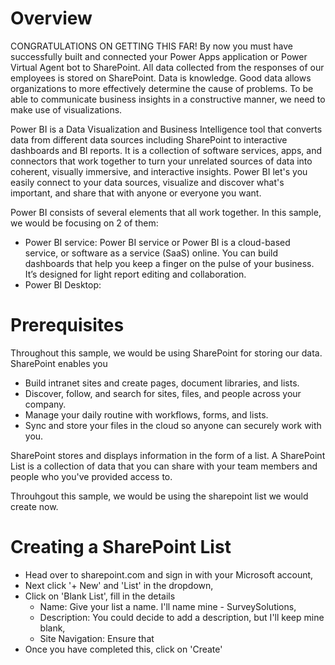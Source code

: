 # Overview
CONGRATULATIONS ON GETTING THIS FAR! By now you must have successfully built and connected your Power Apps application or Power Virtual Agent bot to SharePoint. All data collected from the responses of our employees is stored on SharePoint. Data is knowledge. Good data  allows organizations to more effectively determine the cause of problems. To be able to communicate business insights in a constructive manner, we need to make use of visualizations.

Power BI is a Data Visualization and Business Intelligence tool that converts data from different data sources including SharePoint to interactive dashboards and BI reports. It is a collection of software services, apps, and connectors that work together to turn your unrelated sources of data into coherent, visually immersive, and interactive insights. Power BI let's you easily connect to your data sources, visualize and discover what's important, and share that with anyone or everyone you want.

Power BI consists of several elements that all work together. In this sample, we would be focusing on 2 of them:
* Power BI service: Power BI service or Power BI is a cloud-based service, or software as a service (SaaS) online. You can build dashboards that help you keep a finger on the pulse of your business. It’s designed for light report editing and collaboration.
* Power BI Desktop: 

# Prerequisites
Throughout this sample, we would be using SharePoint for storing our data. SharePoint enables you
-	Build intranet sites and create pages, document libraries, and lists.
-	Discover, follow, and search for sites, files, and people across your company.
-	Manage your daily routine with workflows, forms, and lists.
-	Sync and store your files in the cloud so anyone can securely work with you.

SharePoint stores and displays information in the form of a list. A SharePoint List is a collection of data that you can share with your team members and people who you've provided access to.

Throuhgout this sample, we would be using the sharepoint list we would create now.

# Creating a SharePoint List
- Head over to sharepoint.com and sign in with your Microsoft account,
- Next click '+ New' and 'List' in the dropdown,
- Click on 'Blank List', fill in the details
    * Name: Give your list a name. I'll name mine - SurveySolutions,
    * Description: You could decide to add a description, but I'll keep mine blank,
    * Site Navigation: Ensure that
- Once you have completed this, click on 'Create'